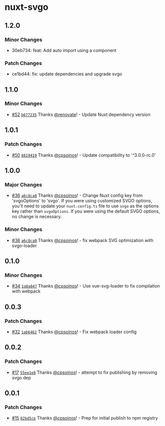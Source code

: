 # nuxt-svgo

## 1.2.0

### Minor Changes

- 30eb734: feat: Add auto import using a component

### Patch Changes

- ce1bd44: fix: update dependencies and upgrade svgo

## 1.1.0

### Minor Changes

- [#52](https://github.com/cpsoinos/nuxt-svgo/pull/52) [`b677235`](https://github.com/cpsoinos/nuxt-svgo/commit/b677235b9c326fd176ccb764c126b52079bb4db2) Thanks [@renovate](https://github.com/apps/renovate)! - Update Nuxt dependency version

## 1.0.1

### Patch Changes

- [#50](https://github.com/cpsoinos/nuxt-svgo/pull/50) [`8819419`](https://github.com/cpsoinos/nuxt-svgo/commit/881941985ab1b3f54ea71f10c86cedb8872901a9) Thanks [@cpsoinos](https://github.com/cpsoinos)! - Update compatibility to '^3.0.0-rc.0'

## 1.0.0

### Major Changes

- [#36](https://github.com/cpsoinos/nuxt-svgo/pull/36) [`a6c8ca0`](https://github.com/cpsoinos/nuxt-svgo/commit/a6c8ca01bc053d3ad0e4c9ea71891bda5906d9cb) Thanks [@cpsoinos](https://github.com/cpsoinos)! - Change Nuxt config key from 'svgoOptions' to 'svgo'. If you were using customized SVGO options, you'll need to update your `nuxt.config.ts` file to use `svgo` as the options key rather than `svgoOptions`. If you were using the default SVGO options, no change is necessary.

### Minor Changes

- [#36](https://github.com/cpsoinos/nuxt-svgo/pull/36) [`a6c8ca0`](https://github.com/cpsoinos/nuxt-svgo/commit/a6c8ca01bc053d3ad0e4c9ea71891bda5906d9cb) Thanks [@cpsoinos](https://github.com/cpsoinos)! - fix webpack SVG optimization with svgo-loader

## 0.1.0

### Minor Changes

- [#34](https://github.com/cpsoinos/nuxt-svgo/pull/34) [`1a8a847`](https://github.com/cpsoinos/nuxt-svgo/commit/1a8a847ce6ee88b8a0672cc4d9b23cb62f437524) Thanks [@cpsoinos](https://github.com/cpsoinos)! - Use vue-svg-loader to fix compilation with webpack

## 0.0.3

### Patch Changes

- [#32](https://github.com/cpsoinos/nuxt-svgo/pull/32) [`1ab6462`](https://github.com/cpsoinos/nuxt-svgo/commit/1ab6462a654b711f22a618230bbe91f5ba63df99) Thanks [@cpsoinos](https://github.com/cpsoinos)! - Fix webpack loader config

## 0.0.2

### Patch Changes

- [#17](https://github.com/cpsoinos/nuxt-svgo/pull/17) [`55ee1e8`](https://github.com/cpsoinos/nuxt-svgo/commit/55ee1e8b6d9c626bee7a4cdfa48e20e47e972132) Thanks [@cpsoinos](https://github.com/cpsoinos)! - attempt to fix publishing by removing svgo dep

## 0.0.1

### Patch Changes

- [#15](https://github.com/cpsoinos/nuxt-svgo/pull/15) [`82bd5ce`](https://github.com/cpsoinos/nuxt-svgo/commit/82bd5ce24d9c02c71c975a18196207fbf3c1d58e) Thanks [@cpsoinos](https://github.com/cpsoinos)! - Prep for initial publish to npm registry
